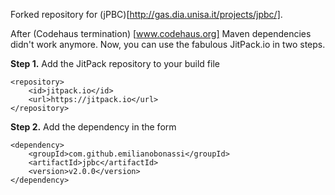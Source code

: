 Forked repository for (jPBC)[http://gas.dia.unisa.it/projects/jpbc/].

After (Codehaus termination) [www.codehaus.org] Maven dependencies didn't work anymore.
Now, you can use the fabulous JitPack.io in two steps.

**Step 1.** Add the JitPack repository to your build file
```	
<repository>
	<id>jitpack.io</id>
	<url>https://jitpack.io</url>
</repository>
```

**Step 2.** Add the dependency in the form
```
<dependency>
	<groupId>com.github.emilianobonassi</groupId>
	<artifactId>jpbc</artifactId>
	<version>v2.0.0</version>
</dependency> 
```
